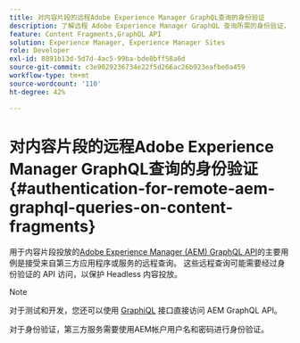 ```yaml
---
title: 对内容片段的远程Adobe Experience Manager GraphQL查询的身份验证
description: 了解远程 Adobe Experience Manager GraphQL 查询所需的身份验证，用于保护您的 Headless 内容投放。
feature: Content Fragments,GraphQL API
solution: Experience Manager, Experience Manager Sites
role: Developer
exl-id: 8891b13d-5d7d-4ac5-99ba-bde8bff58a6d
source-git-commit: c3e9029236734e22f5d266ac26b923eafbe0a459
workflow-type: tm+mt
source-wordcount: '110'
ht-degree: 42%

---
```


# 对内容片段的远程Adobe Experience Manager GraphQL查询的身份验证 {#authentication-for-remote-aem-graphql-queries-on-content-fragments}

用于内容片段投放的[Adobe Experience Manager (AEM) GraphQL API](/help/sites-developing/headless/graphql-api/graphql-api-content-fragments.md)的主要用例是接受来自第三方应用程序或服务的远程查询。 这些远程查询可能需要经过身份验证的 API 访问，以保护 Headless 内容投放。

>[!NOTE]
>
>对于测试和开发，您还可以使用 [GraphiQL](/help/sites-developing/headless/graphql-api/graphql-api-content-fragments.md#graphiql-interface) 接口直接访问 AEM GraphQL API。

对于身份验证，第三方服务需要使用AEM帐户用户名和密码进行身份验证。

<!-- 6.5.10.0 - does this content/page need to be migrated? -->

<!--
For authentication the third-party service needs to [retrieve an Access Token](#retrieving-access-token), that can then be [used in the GraphQL Request](#use-access-token-in-graphql-request).

## Retrieving an Access Token {#retrieving-access-token}

See [Generating Access Tokens for Server Side APIs](/help/sites-developing/generating-access-tokens-for-server-side-apis.md) for full details.

## Using the Access Token in a GraphQL Request {#use-access-token-in-graphql-request}

For a third-party service to connect with an AEM instance it needs to have an *Access Token*. The service must then add this token to the `Authorization` header on the POST request. 

For example, a GraphQL Authorization Header:

```xml
Authorization: Bearer <access_token>
```

## Permission Requirements {#permission-requirements}

All requests made using the access token will actually be made *by the user account that generated the token*. 

This means that you need to check that the account has the permissions required to run GraphQL queries. 

You can check this by using GraphiQL on the local instance.
-->
